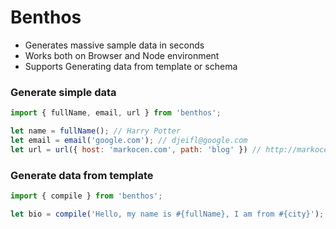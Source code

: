 # Benthos
 * Generates massive sample data in seconds
 * Works both on Browser and Node environment
 * Supports Generating data from template or schema
 
### Generate simple data
```javascript
import { fullName, email, url } from 'benthos';

let name = fullName(); // Harry Potter
let email = email('google.com'); // djeifl@google.com
let url = url({ host: 'markocen.com', path: 'blog' }) // http://markocen.com/blog
```

### Generate data from template
```javascript
import { compile } from 'benthos';

let bio = compile('Hello, my name is #{fullName}, I am from #{city}');
```
